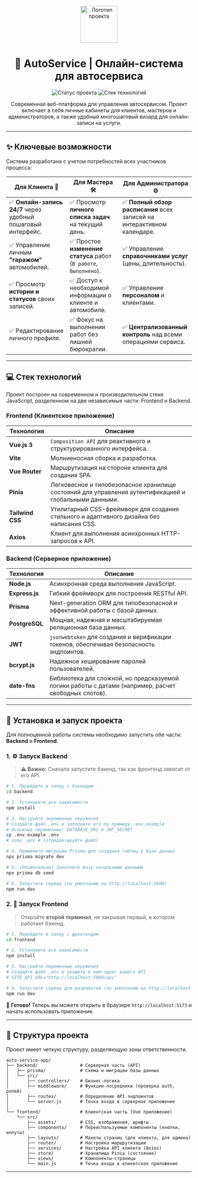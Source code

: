 <p align="center">
  <img src="https://raw.githubusercontent.com/FortAwesome/Font-Awesome/6.x/svgs/solid/car-burst.svg" width="100" alt="Логотип проекта">
</p>

<h1 align="center">🚗 AutoService | Онлайн-система для автосервиса</h1>

<p align="center">
  <img src="https://img.shields.io/badge/статус-в%20разработке-yellow.svg" alt="Статус проекта">
  <img src="https://img.shields.io/badge/стек-V³EPN-blueviolet.svg" alt="Стек технологий">

</p>

<p align="center">
  Современная веб-платформа для управления автосервисом. Проект включает в себя личные кабинеты для клиентов, мастеров и администраторов, а также удобный многошаговый визард для онлайн-записи на услуги.
</p>

---

## ✨ Ключевые возможности

Система разработана с учетом потребностей всех участников процесса:

| Для Клиента 👤                                                                          | Для Мастера 🛠️                                                                         | Для Администратора ⚙️                                                                 |
| -------------------------------------------------------------------------------------- | -------------------------------------------------------------------------------------- | -------------------------------------------------------------------------------------- |
| ✅ **Онлайн-запись 24/7** через удобный пошаговый интерфейс.                                | ✅ Просмотр **личного списка задач** на текущий день.                                       | ✅ **Полный обзор расписания** всех записей на интерактивном календаре.                |
| ✅ Управление личным **"гаражом"** автомобилей.                                             | ✅ Простое **изменение статуса** работ (`В работе`, `Выполнено`).                             | ✅ Управление **справочниками услуг** (цены, длительность).                            |
| ✅ Просмотр **истории и статусов** своих записей.                                            | ✅ Доступ к необходимой информации о клиенте и автомобиле.                               | ✅ Управление **персоналом** и клиентами.                                              |
| ✅ Редактирование личного профиля.                                                       | ✅ Фокус на выполнении работ без лишней бюрократии.                                    | ✅ **Централизованный контроль** над всеми операциями сервиса.                          |

---

## 💻 Стек технологий

Проект построен на современном и производительном стеке JavaScript, разделенном на две независимые части: Frontend и Backend.

### Frontend (Клиентское приложение)

| Технология      | Описание                                                                                             |
| --------------- | ---------------------------------------------------------------------------------------------------- |
| **Vue.js 3**    | `Composition API` для реактивного и структурированного интерфейса.                                      |
| **Vite**        | Молниеносная сборка и разработка.                                                                    |
| **Vue Router**  | Маршрутизация на стороне клиента для создания SPA.                                                    |
| **Pinia**       | Легковесное и типобезопасное хранилище состояний для управления аутентификацией и глобальными данными. |
| **Tailwind CSS**| Утилитарный CSS-фреймворк для создания стильного и адаптивного дизайна без написания CSS.             |
| **Axios**       | Клиент для выполнения асинхронных HTTP-запросов к API.                                               |

### Backend (Серверное приложение)

| Технология         | Описание                                                                                             |
| ----------------- | ---------------------------------------------------------------------------------------------------- |
| **Node.js**       | Асинхронная среда выполнения JavaScript.                                                               |
| **Express.js**    | Гибкий фреймворк для построения RESTful API.                                                          |
| **Prisma**        | Next-generation ORM для типобезопасной и эффективной работы с базой данных.                          |
| **PostgreSQL**    | Мощная, надежная и масштабируемая реляционная база данных.                                             |
| **JWT**           | `jsonwebtoken` для создания и верификации токенов, обеспечивая безопасность эндпоинтов.                |
| **bcrypt.js**     | Надежное хеширование паролей пользователей.                                                            |
| **date-fns**      | Библиотека для сложной, но предсказуемой логики работы с датами (например, расчет свободных слотов).   |

---

## 🚀 Установка и запуск проекта

Для полноценной работы системы необходимо запустить обе части: **Backend** и **Frontend**.

### 1. ⚙️ Запуск Backend

> ⚠️ **Важно:** Сначала запустите бэкенд, так как фронтенд зависит от его API.

```bash
# 1. Перейдите в папку с бэкендом
cd backend

# 2. Установите все зависимости
npm install

# 3. Настройте переменные окружения
# Создайте файл .env и заполните его по примеру .env.example
# Основные переменные: DATABASE_URL и JWT_SECRET
cp .env.example .env 
# nano .env # (отредактируйте файл)

# 4. Примените миграции Prisma для создания таблиц в базе данных
npx prisma migrate dev

# 5. (Опционально) Заполните базу начальными данными
npx prisma db seed

# 6. Запустите сервер (по умолчанию на http://localhost:5000)
npm run dev
```

### 2. 🎨 Запуск Frontend

> Откройте **второй терминал**, не закрывая первый, в котором работает бэкенд.

```bash
# 1. Перейдите в папку с фронтендом
cd frontend

# 2. Установите все зависимости
npm install

# 3. Настройте переменные окружения
# Создайте файл .env и укажите в нем адрес вашего API
# VITE_API_URL="http://localhost:5000/api"

# 4. Запустите сервер для разработки (по умолчанию на http://localhost:5173)
npm run dev
```

🎉 **Готово!** Теперь вы можете открыть в браузере `http://localhost:5173` и начать использовать приложение.

---

## 📂 Структура проекта

Проект имеет четкую структуру, разделяющую зоны ответственности.

```
auto-service-app/
├── backend/                # Серверная часть (API)
│   ├── prisma/             # Схема и миграции базы данных
│   └── src/
│       ├── controllers/    # Бизнес-логика
│       ├── middleware/     # Функции-посредники (проверка auth, ролей)
│       ├── routes/         # Определение API эндпоинтов
│       └── server.js       # Точка входа в серверное приложение
│
└── frontend/               # Клиентская часть (Vue приложение)
    └── src/
        ├── assets/         # CSS, изображения, шрифты
        ├── components/     # Переиспользуемые компоненты (кнопки, инпуты)
        ├── layouts/        # Макеты страниц (для клиента, для админа)
        ├── router/         # Настройка маршрутизации
        ├── services/       # Настройка API клиента (Axios)
        ├── store/          # Хранилища Pinia (состояние)
        ├── views/          # Компоненты-страницы
        └── main.js         # Точка входа в клиентское приложение
```

---
